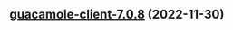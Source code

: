 

## [guacamole-client-7.0.8](https://github.com/truecharts/charts/compare/guacamole-client-7.0.6...guacamole-client-7.0.8) (2022-11-30)

